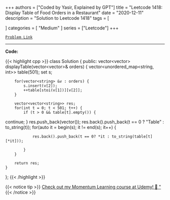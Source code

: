 
+++
authors = ["Coded by Yasir, Explained by GPT"]
title = "Leetcode 1418: Display Table of Food Orders in a Restaurant"
date = "2020-12-11"
description = "Solution to Leetcode 1418"
tags = [
    
]
categories = [
    "Medium"
]
series = ["Leetcode"]
+++



[`Problem Link`](https://leetcode.com/problems/display-table-of-food-orders-in-a-restaurant/description/)

---

**Code:**

{{< highlight cpp >}}
class Solution {
public:
    vector<vector<string>> displayTable(vector<vector<string>>& orders) {
        vector<unordered_map<string, int>> table(501);
        set<string> s;
        
        for(vector<string> &v : orders) {
            s.insert(v[2]);
            ++table[stoi(v[1])][v[2]];
        }
        
        vector<vector<string>> res;
        for(int t = 0; t < 501; t++) {
            if (t > 0 && table[t].empty()) {
continue;
            }
            res.push_back(vector<string>());
            res.back().push_back(t == 0 ? "Table" : to_string(t));
            for(auto it = begin(s); it != end(s); it++) {
                
                res.back().push_back(t == 0? *it : to_string(table[t][*it]));
                
            }
        }
        
        return res;
    }
};
{{< /highlight >}}



{{< notice tip >}}
[Check out my Momentum Learning course at Udemy! 🚀 "](https://www.udemy.com/course/blind-75-the-data-structures-and-algorithms-essentials/)
{{< /notice >}}

